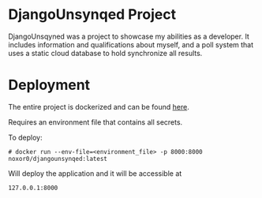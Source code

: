 # DjangoUnsynqed Project
DjangoUnsqyned was a project to showcase my abilities as a developer. It includes information and qualifications about myself, and a poll system that uses a static cloud database to hold synchronize all results. 


# Deployment
The entire project is dockerized and can be found [here](https://cloud.docker.com/swarm/noxor0/repository/docker/noxor0/djangounsynqed/general). 

Requires an environment file that contains all secrets.

To deploy:
```
# docker run --env-file=<environment_file> -p 8000:8000 noxor0/djangounsynqed:latest
```

Will deploy the application and it will be accessible at
```
127.0.0.1:8000
```


